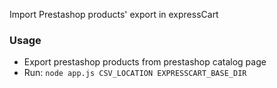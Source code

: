 Import Prestashop products' export in expressCart

### Usage
- Export prestashop products from prestashop catalog page
- Run: `node app.js CSV_LOCATION EXPRESSCART_BASE_DIR`